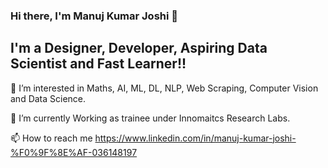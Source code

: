 ### Hi there, I'm Manuj Kumar Joshi 👋

## I'm a Designer, Developer, Aspiring Data Scientist and Fast Learner!!



👀 I’m interested in Maths, AI, ML, DL, NLP, Web Scraping, Computer Vision and Data Science.

🌱 I’m currently Working as trainee under Innomaitcs Research Labs.

📫 How to reach me https://www.linkedin.com/in/manuj-kumar-joshi-%F0%9F%8E%AF-036148197
